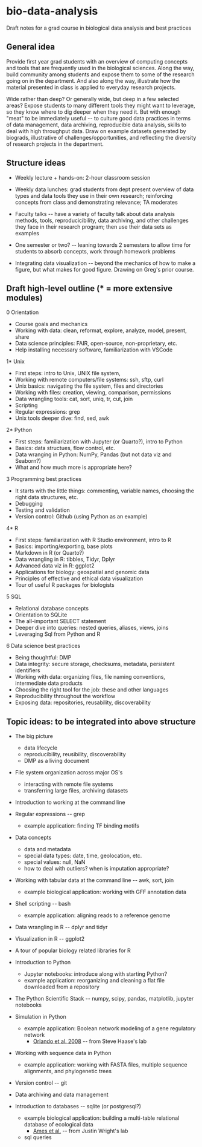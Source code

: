 # bio-data-analysis

Draft notes for a grad course in biological data analysis and best practices

## General idea

Provide first year grad students with an overview of computing concepts and tools that are frequently used in the biological sciences. Along the way, build community among students and expose them to some of the research going on in the department. And also along the way, illustrate how the material presented in class is applied to everyday research projects.

Wide rather than deep? Or generally wide, but deep in a few selected areas? Expose students to many different tools they might want to leverage, so they know where to dig deeper when they need it. But with enough "meat" to be immediately useful -- to culture good data practices in terms of data management, data archiving, reproducible data analysis, skills to deal with high throughput data. Draw on example datasets generated by biograds, illustrative of challenges/opportunities, and reflecting the diversity of research projects in the department.

## Structure ideas

* Weekly lecture + hands-on: 2-hour classroom session

* Weekly data lunches: grad students from dept present overview of  data types and data tools they use in their own research; reinforcing concepts from class and demonstrating relevance; TA moderates

* Faculty talks -- have a variety of faculty talk about data analysis methods, tools, reproducicibility, data archiving, and other challenges they face in their research program; then use their data sets as examples

* One semester or two? -- leaning towards 2 semesters to allow time for students to absorb concepts, work through homework problems 

* Integrating data visualization -- beyond the mechanics of how to make a figure, but what makes for good figure.  Drawing on Greg's prior course.

## Draft high-level outline (* = more extensive modules)

0 Orientation
* Course goals and mechanics
* Working with data: clean, reformat, explore, analyze, model, present, share
* Data science principles: FAIR, open-source, non-proprietary, etc. 
* Help installing necessary software, familiarization with VSCode 

1* Unix
* First steps: intro to Unix, UNIX file system, 
* Working with remote computers/file systems: ssh, sftp, curl
* Unix basics: navigating the file system, files and directories
* Working with files: creation, viewing, comparison, permissions
* Data wrangling tools: cat, sort, uniq, tr, cut, join
* Scripting
* Regular expressions: grep
* Unix tools deeper dive: find, sed, awk 

2* Python
* First steps: familiarization with Jupyter (or Quarto?), intro to Python
* Basics: data structues, flow control, etc.
* Data wranging in Python: NumPy, Pandas (but not data viz and Seaborn?)
* What and how much more is appropriate here? 

3 Programming best practices
* It starts with the little things: commenting, variable names, choosing the right data structures, etc.
* Debugging 
* Testing and validation
* Version control: Github (using Python as an example)

4* R
* First steps: familiarization with R Studio environment, intro to R
* Basics: importing/exporting, base plots
* Markdown in R (or Quarto?)
* Data wrangling in R: tibbles, Tidyr, Dplyr
* Advanced data viz in R: ggplot2
* Applications for biology: geospatial and genomic data 
* Principles of effective and ethical data visualization
* Tour of useful R packages for biologists

5 SQL
* Relational database concepts
* Orientation to SQLite
* The all-important SELECT statement
* Deeper dive into queries: nested queries, aliases, views, joins 
* Leveraging Sql from Python and R

6 Data science best practices
* Being thoughtful: DMP
* Data integrity: secure storage, checksums, metadata, persistent identifiers
* Working with data: organizing files, file naming conventions, intermediate data products
* Choosing the right tool for the job: these and other languages
* Reproducibility throughout the workflow
* Exposing data: repositories, reusability, discoverability


## Topic ideas: to be integrated into above structure 

* The big picture
    - data lifecycle
    - reproducibility, reusibility, discoverability
    - DMP as a living document

* File system organization across major OS's
    - interacting with remote file systems
    - transferring large files, archiving datasets

* Introduction to working at the command line 

* Regular expressions -- grep 
    - example application: finding TF binding motifs

* Data concepts
    - data and metadata
    - special data types: date, time, geolocation, etc. 
    - special values: null, NaN
    - how to deal with outliers? when is imputation appropriate?

* Working with tabular data at the command line -- awk, sort, join
    - example biological application: working with GFF annotation data

* Shell scripting -- bash
    - example application: aligning reads to a reference genome

* Data wrangling in R -- dplyr and tidyr

* Visualization in R -- ggplot2

* A tour of popular biology related libraries for R

* Introduction to Python
    - Jupyter notebooks: introduce along with starting Python?
    - example application: reorganizing and cleaning a flat file downloaded from a repository 

* The Python Scientific Stack -- numpy, scipy, pandas, matplotlib, jupyter notebooks

* Simulation in Python
    - example application: Boolean network modeling of a gene regulatory network 
        - [Orlando et al. 2008]() -- from Steve Haase's lab

* Working with sequence data in Python
    - example application: working with FASTA files, multiple sequence alignments, and phylogenetic trees

* Version control  -- git

* Data archiving and data management

* Introduction to databases -- sqlite (or postgresql?)
    - example biological application: building a multi-table relational database of ecological data
        * [Ames et al.](https://esajournals.onlinelibrary.wiley.com/doi/full/10.1002/ecy.1886) -- from Justin Wright's lab
    - sql queries
